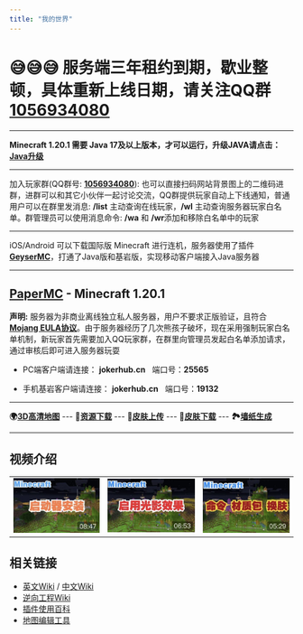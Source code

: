 ```yaml
---
title: "我的世界"
---
```


# 😅😅😅 服务端三年租约到期，歇业整顿，具体重新上线日期，请关注QQ群[1056934080](https://jq.qq.com/?_wv=1027&k=DUEQuLE6)

---

**Minecraft 1.20.1 需要 Java 17及以上版本，才可以运行，升级JAVA请点击：[**Java升级**](https://www.oracle.com/java/technologies/downloads/)**

--- 
加入玩家群(QQ群号: **[1056934080](https://jq.qq.com/?_wv=1027&k=DUEQuLE6)**): 也可以直接扫码网站背景图上的二维码进群，进群可以和其它小伙伴一起讨论交流，QQ群提供玩家自动上下线通知，普通用户可以在群里发消息: **/list** 主动查询在线玩家，**/wl** 主动查询服务器玩家白名单。群管理员可以使用消息命令: **/wa** 和 **/wr**添加和移除白名单中的玩家

---

iOS/Android 可以下载国际版 Minecraft 进行连机，服务器使用了插件[**GeyserMC**](https://geysermc.org)，打通了Java版和基岩版，实现移动客户端接入Java服务器

---

## [PaperMC](https://papermc.io) - Minecraft 1.20.1

**声明:** 服务器为非商业离线独立私人服务器，用户不要求正版验证，且符合 **[Mojang EULA协议](https://account.mojang.com/documents/minecraft_eula)**。由于服务器经历了几次熊孩子破坏，现在采用强制玩家白名单机制，新玩家首先需要加入QQ玩家群，在群里向管理员发起白名单添加请求，通过审核后即可进入服务器玩耍

- PC端客户端请连接：
    **jokerhub.cn**  &nbsp; 端口号：**25565**

- 手机基岩客户端请连接：
    **jokerhub.cn** &nbsp; 端口号：**19132**

<!-- - 网页版客户端(目前支持登录1.16.5，1.17.1正在适配中)，在电脑上使用浏览器，**[点击登录网页版客户端](https://webmc.jokerhub.cn)** -->

---

<!--🗺[实时地图](https://map.jokerhub.cn) -->
**🌍[3D高清地图](https://world.jokerhub.cn)**
--- **📁[资源下载](https://download.jokerhub.cn)**
--- **🎎[皮肤上传](https://skin.jokerhub.cn)**
--- **👗[皮肤下载](https://www.minecraftskins.com)**
--- **🏞[墙纸生成](http://minecraft.novaskin.me/wallpapers/mobile)**

---
## 视频介绍

|   |   |   |
|---|---|---|
|[![启动器安装与服务器登录](images/video_cover/mc_1.jpg)](https://www.bilibili.com/video/BV1nK4y1f7Yh/)|[![客户端开启光影效果](images/video_cover/mc_2.jpg)](https://www.bilibili.com/video/BV1sz4y1k7Hm/)|[![命令、材质包导入及更换皮肤](images/video_cover/mc_3.jpg)](https://www.bilibili.com/video/BV18A411x7EH)|

## 相关链接
- [英文Wiki](https://minecraft.fandom.com/wiki/Minecraft_Wiki) / [中文Wiki](https://minecraft.fandom.com/zh/wiki/Minecraft_Wiki)
- [逆向工程Wiki](https://wiki.vg)
- [插件使用百科](https://mineplugin.org/WorldGuard)
- [地图编辑工具](https://github.com/Querz/mcaselector)